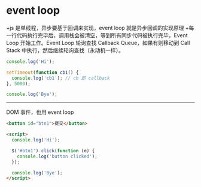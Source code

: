 # event loop

+js 是单线程，异步要基于回调来实现，event loop 就是异步回调的实现原理 +每一行代码执行完毕后，调用栈会被清空，等到所有同步代码被执行完毕，Event Loop 开始工作。Event Loop 轮询查找 Callback Queue，如果有则移动到 Call Stack 中执行，然后继续轮询查找（永动机一样）。

```js
console.log('Hi');

setTimeout(function cb1() {
  console.log('cb1'); // cb 即 callback
}, 5000);

console.log('Bye');
```

---

DOM 事件，也用 event loop

```html
<button id="btn1">提交</button>

<script>
  console.log('Hi');

  $('#btn1').click(function (e) {
    console.log('button clicked');
  });

  console.log('Bye');
</script>
```
